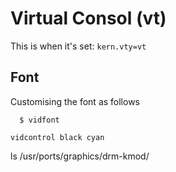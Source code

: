 # Virtual Consol (vt)

This is when it's set: `kern.vty=vt`

## Font

Customising the font as follows

```
  $ vidfont
```


```
vidcontrol black cyan
```
ls /usr/ports/graphics/drm-kmod/
